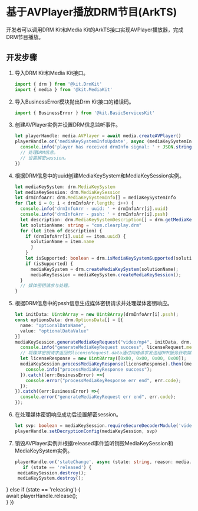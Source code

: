 # 基于AVPlayer播放DRM节目(ArkTS)
<!--Kit: Drm Kit-->
<!--Subsystem: Multimedia-->
<!--Owner: @qin_wei_jie-->
<!--Designer: @chris2981-->
<!--Tester: @xdlinc-->
<!--Adviser: @zengyawen-->
开发者可以调用DRM Kit和Media Kit的ArkTS接口实现AVPlayer播放器，完成DRM节目播放。

## 开发步骤

1. 导入DRM Kit和Media Kit接口。

   ```ts
   import { drm } from '@kit.DrmKit'
   import { media } from '@kit.MediaKit'
   ```

2. 导入BusinessError模块抛出Drm Kit接口的错误码。

   ```ts
   import { BusinessError } from '@kit.BasicServicesKit'
   ```

3. 创建AVPlayer实例并设置DRM信息监听事件。

   ```ts
   let playerHandle: media.AVPlayer = await media.createAVPlayer()
   playerHandle.on('mediaKeySystemInfoUpdate', async (mediaKeySystemInfo: drm.MediaKeySystemInfo[]) => {
     console.info('player has received drmInfo signal: ' + JSON.stringify(mediaKeySystemInfo))
     // 处理DRM信息。
     // 设置解密session。
   })
   ```

4. 根据DRM信息中的uuid创建MediaKeySystem和MediaKeySession实例。

   ```ts
   let mediaKeySystem: drm.MediaKeySystem
   let mediaKeySession: drm.MediaKeySession
   let drmInfoArr: drm.MediaKeySystemInfo[] = mediaKeySystemInfo
   for (let i = 0; i < drmInfoArr.length; i++) {
     console.info('drmInfoArr - uuid: ' + drmInfoArr[i].uuid)
     console.info('drmInfoArr - pssh: ' + drmInfoArr[i].pssh)
     let description: drm.MediaKeySystemDescription[] = drm.getMediaKeySystems();
     let solutionName: string = "com.clearplay.drm"
     for (let item of description) {
       if (drmInfoArr[i].uuid == item.uuid) {
         solutionName = item.name
         }
       }
       let isSupported: boolean = drm.isMediaKeySystemSupported(solutionName, "video/mp4");
       if (isSupported) {
         mediaKeySystem = drm.createMediaKeySystem(solutionName);
         mediaKeySession = mediaKeySystem.createMediaKeySession();
     }
     // 媒体密钥请求与处理。
   }
   ```

5. 根据DRM信息中的pssh信息生成媒体密钥请求并处理媒体密钥响应。

   ```ts
   let initData: Uint8Array = new Uint8Array(drmInfoArr[i].pssh);
   const optionsData: drm.OptionsData[] = [{
     name: "optionalDataName",
     value: "optionalDataValue"
   }]
   mediaKeySession.generateMediaKeyRequest("video/mp4", initData, drm.MediaKeyType.MEDIA_KEY_TYPE_ONLINE, optionsData).then(async (licenseRequest) => {
     console.info("generateMediaKeyRequest success", licenseRequest.mediaKeyRequestType, licenseRequest.data, licenseRequest.defaultURL);
     // 将媒体密钥请求返回的licenseRequest.data通过网络请求发送给DRM服务获取媒体密钥响应，并处理。
     let licenseResponse = new Uint8Array([0x00, 0x00, 0x00, 0x00]);
     mediaKeySession.processMediaKeyResponse(licenseResponse).then((mediaKeyId: Uint8Array) => {
       console.info("processMediaKeyResponse success");
     }).catch((err:BusinessError) =>{
       console.error("processMediaKeyResponse err end", err.code);
     });
   }).catch((err:BusinessError) =>{
     console.error("generateMediaKeyRequest err end", err.code);
   });
   ```

6. 在处理媒体密钥响应成功后设置解密session。

   ```ts
   let svp: boolean = mediaKeySession.requireSecureDecoderModule('video/avc');
   playerHandle.setDecryptionConfig(mediaKeySession, svp)
   ```

7. 销毁AVPlayer实例并根据released事件监听销毁MediaKeySession和MediaKeySystem实例。

   ```ts
   playerHandle.on('stateChange', async (state: string, reason: media.StateChangeReason) => {
      if (state == 'released') {
    mediaKeySession.destroy();
    mediaKeySystem.destroy();
  } else if (state == 'releasing') {  
    await playerHandle.release();    
  }
   })
  
   ```
